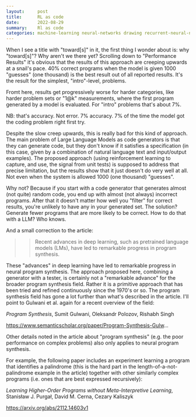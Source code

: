 ```yaml
---
layout:     post
title:      RL as code
date:       2022-08-29
summary:    Rl as code
categories: machine-learning neural-networks drawing recurrent-neural-network
---
```


When I see a title with "toward[s]" in it, the first thing I wonder about is: why "toward[s]"? Why aren't we there yet?
Scrolling down to "Performance Results" it's obvious that the results of this approach are creeping upwards at a snail's pace. 40% correct programs when the model is given 1000 "guesses" (one thousand) is the best result out of all reported results. It's the result for the simplest, "intro"-level, problems.

Fromt here, results get progressively worse for harder categories, like harder problem sets or "1@k" measurements, where the first program generated by a model is evaluated. For "intro" problems that's about 7%.

NB: that's accuracy. Not error. 7% accuracy. 7% of the time the model got the coding problem right first try.

Despite the slow creep upwards, this is really bad for this kind of approach. The main problem of Large Language Models as code generators is that they can generate code, but they don't know if it satisfies a specification (in this case, given by a combination of natural language text and input/output examples). The proposed approach (using reinforcement learning to capture, and use, the signal from unit tests) is supposed to address that precise limitation, but the results show that it just doesn't do very well at all. Not even when the system is allowed 1000 (one thousand) "guesses".

Why not? Because if you start with a code generator that generates almost (not quite) random code, you end up with almost (not always) incorrect programs. After that it doesn't matter how well you "filter" for correct results, you're unlikely to have any in your generated set. The solution? Generate fewer programs that are more likely to be correct. How to do that with a LLM? Who knows.

And a small correction to the article:

>> Recent advances in deep learning, such as pretrained language models (LMs), have led to remarkable progress in program synthesis.

These "advances" in deep learning have led to remarkable progress in neural program synthesis. The approach proposed here, combining a generator with a tester, is certainly not a "remarkable advance" for the broader program synthesis field. Rather it is a primitive approach that has been tried and refined continuously since the 1970's or so. The program synthesis field has gone a lot further than what's described in the article. I'll point to Gulwani et al. again for a recent overview of the field:

*Program Synthesis*, Sumit Gulwani, Oleksandr Polozov, Rishabh Singh

https://www.semanticscholar.org/paper/Program-Synthesis-Gulw...

Other details noted in the article about "program synthesis" (e.g. the poor performance on complex problems) also only applies to neural program synthesis.

For example, the following paper includes an experiment learning a program that identifies a palindrome (this is the hard part in the length-of-a-not-palindrome example in the article) together with other similarly complex programs (i.e. ones that are best expressed recursively):

*Learning Higher-Order Programs without Meta-Interpretive Learning*, Stanisław J. Purgał, David M. Cerna, Cezary Kaliszyk

https://arxiv.org/abs/2112.14603v1


